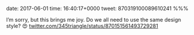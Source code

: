 date: 2017-06-01
time: 16:40:17+0000
tweet: 870319100089610241
%%%

I’m sorry, but this brings me joy. Do we all need to use the same design style? 😍 [twitter.com/345triangle/status/870151561493729281](https://twitter.com/345triangle/status/870151561493729281)
